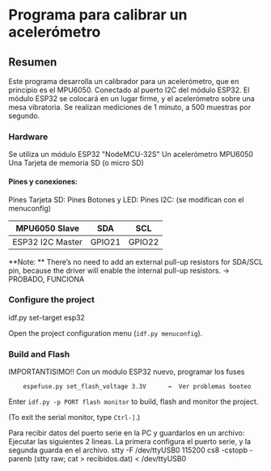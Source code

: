 # Programa para calibrar un acelerómetro



## Resumen

Este programa desarrolla un calibrador para un acelerómetro, que en principio es el MPU6050. Conectado al puerto I2C del módulo ESP32.
El módulo ESP32 se colocará en un lugar firme, y el acelerómetro sobre una mesa vibratoria.
Se realizan mediciones de 1 minuto, a 500 muestras por segundo.


### Hardware

Se utiliza un módulo ESP32 "NodeMCU-32S"
Un acelerómetro MPU6050
Una Tarjeta de memoria SD (o micro SD)



#### Pines y conexiones:

Pines Tarjeta SD:
Pines Botones y LED:
Pines I2C: (se modifican con el menuconfig)

| MPU6050 Slave    | SDA    | SCL    |
| ---------------- | ------ | ------ |
| ESP32 I2C Master | GPIO21 | GPIO22 |



**Note: ** There’s no need to add an external pull-up resistors for SDA/SCL pin, because the driver will enable the internal pull-up resistors. → PROBADO, FUNCIONA

### Configure the project

idf.py set-target esp32

Open the project configuration menu (`idf.py menuconfig`).

### Build and Flash
IMPORTANTISIMO!!
Con un modulo ESP32 nuevo, programar los fuses

        espefuse.py set_flash_voltage 3.3V      →  Ver problemas booteo

Enter `idf.py -p PORT flash monitor` to build, flash and monitor the project.

(To exit the serial monitor, type ``Ctrl-]``.)


Para recibir datos del puerto serie en la PC y guardarlos en un archivo:
Ejecutar las siguientes 2 lineas. La primera configura el puerto serie, y la segunda guarda en el archivo.
    stty -F /dev/ttyUSB0 115200 cs8 -cstopb -parenb
    (stty raw; cat > recibidos.dat) < /dev/ttyUSB0

